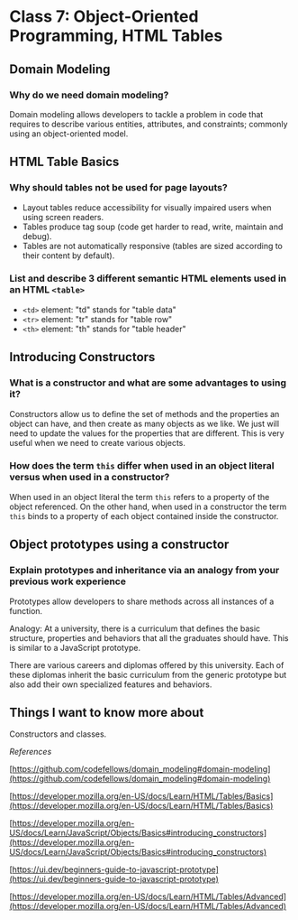 # Class 7: Object-Oriented Programming, HTML Tables

## Domain Modeling

### Why do we need domain modeling?

Domain modeling allows developers to tackle a problem in code that requires to describe various entities, attributes, and constraints; commonly using an object-oriented model.

## HTML Table Basics

### Why should tables not be used for page layouts?

- Layout tables reduce accessibility for visually impaired users when using screen readers.
- Tables produce tag soup (code get harder to read, write, maintain and debug).
- Tables are not automatically responsive (tables are sized according to their content by default).

### List and describe 3 different semantic HTML elements used in an HTML `<table>`

- `<td>` element: "td" stands for "table data"
- `<tr>` element: "tr" stands for "table row"
- `<th>` element: "th" stands for "table header"

## Introducing Constructors

### What is a constructor and what are some advantages to using it?

Constructors allow us to define the set of methods and the properties an object can have, and then create as many objects as we like. We just will need to update the values for the properties that are different. This is very useful when we need to create various objects.

### How does the term `this` differ when used in an object literal versus when used in a constructor?

When used in an object literal the term `this` refers to a property of the object referenced. On the other hand, when used in a constructor the term `this` binds to a property of each object contained inside the constructor.

## Object prototypes using a constructor

### Explain prototypes and inheritance via an analogy from your previous work experience

Prototypes allow developers to share methods across all instances of a function.

Analogy: At a university, there is a curriculum that defines the basic structure, properties and behaviors that all the graduates should have. This is similar to a JavaScript prototype.

There are various careers and diplomas offered by this university. Each of these diplomas inherit the basic curriculum from the generic prototype but also add their own specialized features and behaviors.

## Things I want to know more about

Constructors and classes.

*References*

[https://github.com/codefellows/domain_modeling#domain-modeling](https://github.com/codefellows/domain_modeling#domain-modeling)

[https://developer.mozilla.org/en-US/docs/Learn/HTML/Tables/Basics](https://developer.mozilla.org/en-US/docs/Learn/HTML/Tables/Basics)

[https://developer.mozilla.org/en-US/docs/Learn/JavaScript/Objects/Basics#introducing_constructors](https://developer.mozilla.org/en-US/docs/Learn/JavaScript/Objects/Basics#introducing_constructors)

[https://ui.dev/beginners-guide-to-javascript-prototype](https://ui.dev/beginners-guide-to-javascript-prototype)

[https://developer.mozilla.org/en-US/docs/Learn/HTML/Tables/Advanced](https://developer.mozilla.org/en-US/docs/Learn/HTML/Tables/Advanced)